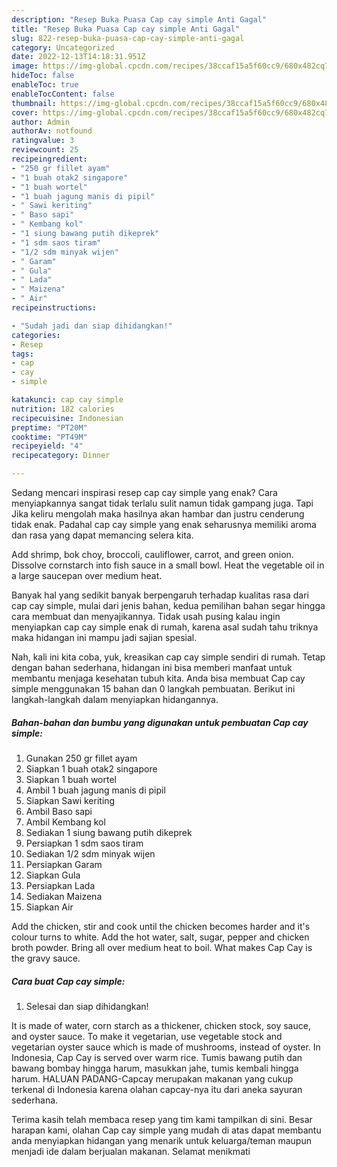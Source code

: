 ```yaml
---
description: "Resep Buka Puasa Cap cay simple Anti Gagal"
title: "Resep Buka Puasa Cap cay simple Anti Gagal"
slug: 822-resep-buka-puasa-cap-cay-simple-anti-gagal
category: Uncategorized
date: 2022-12-13T14:18:31.951Z
image: https://img-global.cpcdn.com/recipes/38ccaf15a5f60cc9/680x482cq70/cap-cay-simple-foto-resep-utama.jpg
hideToc: false
enableToc: true
enableTocContent: false
thumbnail: https://img-global.cpcdn.com/recipes/38ccaf15a5f60cc9/680x482cq70/cap-cay-simple-foto-resep-utama.jpg
cover: https://img-global.cpcdn.com/recipes/38ccaf15a5f60cc9/680x482cq70/cap-cay-simple-foto-resep-utama.jpg
author: Admin
authorAv: notfound
ratingvalue: 3
reviewcount: 25
recipeingredient:
- "250 gr fillet ayam"
- "1 buah otak2 singapore"
- "1 buah wortel"
- "1 buah jagung manis di pipil"
- " Sawi keriting"
- " Baso sapi"
- " Kembang kol"
- "1 siung bawang putih dikeprek"
- "1 sdm saos tiram"
- "1/2 sdm minyak wijen"
- " Garam"
- " Gula"
- " Lada"
- " Maizena"
- " Air"
recipeinstructions:

- "Sudah jadi dan siap dihidangkan!"
categories:
- Resep
tags:
- cap
- cay
- simple

katakunci: cap cay simple 
nutrition: 182 calories
recipecuisine: Indonesian
preptime: "PT20M"
cooktime: "PT49M"
recipeyield: "4"
recipecategory: Dinner

---
```



Sedang mencari inspirasi resep cap cay simple yang enak? Cara menyiapkannya sangat tidak terlalu sulit namun tidak gampang juga. Tapi Jika keliru mengolah maka hasilnya akan hambar dan justru cenderung tidak enak. Padahal cap cay simple yang enak seharusnya memiliki aroma dan rasa yang dapat memancing selera kita.


Add shrimp, bok choy, broccoli, cauliflower, carrot, and green onion. Dissolve cornstarch into fish sauce in a small bowl. Heat the vegetable oil in a large saucepan over medium heat.

Banyak hal yang sedikit banyak berpengaruh terhadap kualitas rasa dari cap cay simple, mulai dari jenis bahan, kedua pemilihan bahan segar hingga cara membuat dan menyajikannya. Tidak usah pusing kalau ingin menyiapkan cap cay simple enak di rumah, karena asal sudah tahu triknya maka hidangan ini mampu jadi sajian spesial.


Nah, kali ini kita coba, yuk, kreasikan cap cay simple sendiri di rumah. Tetap dengan bahan sederhana, hidangan ini bisa memberi manfaat untuk membantu menjaga kesehatan tubuh kita. Anda bisa membuat Cap cay simple menggunakan 15 bahan dan 0 langkah pembuatan. Berikut ini langkah-langkah dalam menyiapkan hidangannya.

<!--inarticleads1-->

##### Bahan-bahan dan bumbu yang digunakan untuk pembuatan Cap cay simple:

1. Gunakan 250 gr fillet ayam
1. Siapkan 1 buah otak2 singapore
1. Siapkan 1 buah wortel
1. Ambil 1 buah jagung manis di pipil
1. Siapkan  Sawi keriting
1. Ambil  Baso sapi
1. Ambil  Kembang kol
1. Sediakan 1 siung bawang putih dikeprek
1. Persiapkan 1 sdm saos tiram
1. Sediakan 1/2 sdm minyak wijen
1. Persiapkan  Garam
1. Siapkan  Gula
1. Persiapkan  Lada
1. Sediakan  Maizena
1. Siapkan  Air


Add the chicken, stir and cook until the chicken becomes harder and it&#39;s colour turns to white. Add the hot water, salt, sugar, pepper and chicken broth powder. Bring all over medium heat to boil. What makes Cap Cay is the gravy sauce. 

<!--inarticleads2-->

##### Cara buat Cap cay simple:


1. Selesai dan siap dihidangkan!

It is made of water, corn starch as a thickener, chicken stock, soy sauce, and oyster sauce. To make it vegetarian, use vegetable stock and vegetarian oyster sauce which is made of mushrooms, instead of oyster. In Indonesia, Cap Cay is served over warm rice. Tumis bawang putih dan bawang bombay hingga harum, masukkan jahe, tumis kembali hingga harum. HALUAN PADANG-Capcay merupakan makanan yang cukup terkenal di Indonesia karena olahan capcay-nya itu dari aneka sayuran sederhana. 

Terima kasih telah membaca resep yang tim kami tampilkan di sini. Besar harapan kami, olahan Cap cay simple yang mudah di atas dapat membantu anda menyiapkan hidangan yang menarik untuk keluarga/teman maupun menjadi ide dalam berjualan makanan. Selamat menikmati
